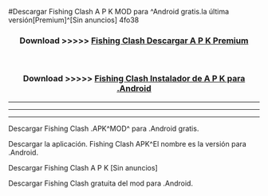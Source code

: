 #Descargar Fishing Clash  A P K MOD para ^Android gratis.la última versión[Premium]^[Sin anuncios] 4fo38



<div align="center">
<h3>Download >>>>> <a href="https://es-web.web.app/?es= Fishing Clash ">Fishing Clash  Descargar A P K Premium</a></h3><br>

<h3>Download >>>>> <a href="https://es-web.web.app/?es= Fishing Clash ">Fishing Clash  Instalador de A P K para .Android</a></h3>
</div>


----------------------------------------------------------

----------------------------------------------------------

----------------------------------------------------------

Descargar Fishing Clash  .APK^MOD^ para .Android gratis.

Descargar la aplicación. Fishing Clash  APK^El nombre es la versión para .Android.

Descargar Fishing Clash  A P K [Sin anuncios]

Descargar Fishing Clash  gratuita del mod para .Android.